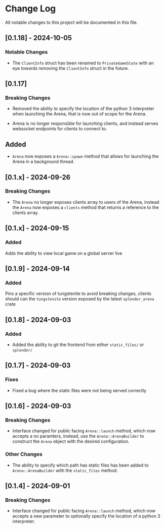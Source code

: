 # Change Log

All notable changes to this project will be documented in this file.

##  [0.1.18] - 2024-10-05

### Notable Changes

- The `ClientInfo` struct has been renamed to `PrivateGameState` with an eye towards
  removing the `ClientInfo` struct in the future.

##  [0.1.17] 

### Breaking Changes

- Removed the ability to specify the location of the python 3 interpreter
  when launching the Arena, that is now out of scope for the Arena.

- Arena is no longer responsible for launching clients, and instead
  serves websocket endpoints for clients to connect to.

## Added

- `Arena` now exposes a `Arena::spawn` method that allows for launching the
   Arena in a background thread.  

##  [0.1.x] - 2024-09-26

### Breaking Changes

- The `Arena` no longer exposes clients array to users of the Arena, instead
  the `Arena` now exposes a `clients` method that returns a reference to the
  clients array.


## [0.1.x] - 2024-09-15

### Added

Adds the ability to view local game on a global server live

## [0.1.9] - 2024-09-14

### Added

Pins a specific version of tungstenite to avoid breaking changes,
clients should can the  `tungstenite` version exposed by the latest `splendor_arena` crate

 
## [0.1.8] - 2024-09-03
 
### Added

- Added the ability to git the frontend from either `static_files/` or `splendor/`  

## [0.1.7] - 2024-09-03
 
### Fixes

- Fixed a bug where the static files were not being served correctly 

## [0.1.6] - 2024-09-03
 
### Breaking Changes

- Interface changed for public facing `Arena::launch` method, which
now accepts a no paramters, instead, use the `Arena::ArenaBuilder` to
construct the `Arena` object with the desired configuration.

### Other Changes

- The ability to specify which path has static files has been added
to `Arena::ArenaBuilder` with the `static_files` method.
 
## [0.1.4] - 2024-09-01 
 
 
### Breaking Changes

- Interface changed for public facing `Arena::launch` method, which
now accepts a new parameter to optionally specify the location of a python 3
interpreter.
 
